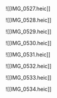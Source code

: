 
![[IMG_0527.heic]]

![[IMG_0528.heic]]

![[IMG_0529.heic]]

![[IMG_0530.heic]]

![[IMG_0531.heic]]

![[IMG_0532.heic]]

![[IMG_0533.heic]]

![[IMG_0534.heic]]